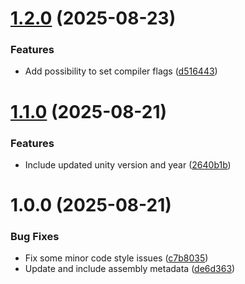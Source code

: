 # [1.2.0](https://github.com/freakshowstudio/com.freakshowstudio.newpackage/compare/v1.1.0...v1.2.0) (2025-08-23)


### Features

* Add possibility to set compiler flags ([d516443](https://github.com/freakshowstudio/com.freakshowstudio.newpackage/commit/d516443038508b2b0929534f8e3dd939a88e9dae))

# [1.1.0](https://github.com/freakshowstudio/com.freakshowstudio.newpackage/compare/v1.0.0...v1.1.0) (2025-08-21)


### Features

* Include updated unity version and year ([2640b1b](https://github.com/freakshowstudio/com.freakshowstudio.newpackage/commit/2640b1b151874dbfe823618a3f9a1a7fb5df8597))

# 1.0.0 (2025-08-21)


### Bug Fixes

* Fix some minor code style issues ([c7b8035](https://github.com/freakshowstudio/com.freakshowstudio.newpackage/commit/c7b80354b66dae92de81d64c1ab1578a3f76fa81))
* Update and include assembly metadata ([de6d363](https://github.com/freakshowstudio/com.freakshowstudio.newpackage/commit/de6d3632b8b4c0c7ba4146f44186cfb097f61c66))
